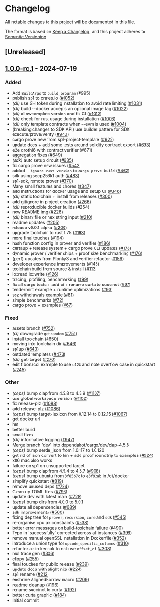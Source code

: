 # Changelog

All notable changes to this project will be documented in this file.

The format is based on [Keep a Changelog](https://keepachangelog.com/en/1.0.0/),
and this project adheres to [Semantic Versioning](https://semver.org/spec/v2.0.0.html).

## [Unreleased]

## [1.0.0-rc.1](https://github.com/succinctlabs/sp1/compare/sp1-cli-v0.0.2-test...sp1-cli-v1.0.0-rc.1) - 2024-07-19

### Added

- Add `BuildArgs` to `build_program` ([#995](https://github.com/succinctlabs/sp1/pull/995))
- publish sp1 to crates.io ([#1052](https://github.com/succinctlabs/sp1/pull/1052))
- _(cli)_ use GH token during installation to avoid rate limiting ([#1031](https://github.com/succinctlabs/sp1/pull/1031))
- _(cli)_ build --docker accepts an optional image tag ([#1022](https://github.com/succinctlabs/sp1/pull/1022))
- _(cli)_ allow template version and fix CI ([#1012](https://github.com/succinctlabs/sp1/pull/1012))
- _(cli)_ check for rust usage during installation ([#1006](https://github.com/succinctlabs/sp1/pull/1006))
- _(cli)_ only template contracts when --evm is used ([#1004](https://github.com/succinctlabs/sp1/pull/1004))
- (breaking changes to SDK API) use builder pattern for SDK execute/prove/verify ([#940](https://github.com/succinctlabs/sp1/pull/940))
- cargo prove new from sp1-project-template ([#922](https://github.com/succinctlabs/sp1/pull/922))
- update docs + add some tests around solidity contract export ([#693](https://github.com/succinctlabs/sp1/pull/693))
- e2e groth16 with contract verifier ([#671](https://github.com/succinctlabs/sp1/pull/671))
- aggregation fixes ([#649](https://github.com/succinctlabs/sp1/pull/649))
- _(sdk)_ auto setup circuit ([#635](https://github.com/succinctlabs/sp1/pull/635))
- fix cargo prove new issues ([#542](https://github.com/succinctlabs/sp1/pull/542))
- added `--ignore-rust-version` to `cargo prove build` ([#462](https://github.com/succinctlabs/sp1/pull/462))
- sdk using secp256k1 auth ([#483](https://github.com/succinctlabs/sp1/pull/483))
- sp1-sdk, remote prover ([#370](https://github.com/succinctlabs/sp1/pull/370))
- Many small features and chores ([#347](https://github.com/succinctlabs/sp1/pull/347))
- add instructions for docker usage and setup CI ([#346](https://github.com/succinctlabs/sp1/pull/346))
- _(cli)_ static toolchain + install from releases ([#300](https://github.com/succinctlabs/sp1/pull/300))
- add gitignore in project creation ([#266](https://github.com/succinctlabs/sp1/pull/266))
- _(cli)_ reproducible docker builds ([#254](https://github.com/succinctlabs/sp1/pull/254))
- new README img ([#226](https://github.com/succinctlabs/sp1/pull/226))
- _(cli)_ binary file or hex string input ([#210](https://github.com/succinctlabs/sp1/pull/210))
- readme updates ([#205](https://github.com/succinctlabs/sp1/pull/205))
- release v0.0.1-alpha ([#200](https://github.com/succinctlabs/sp1/pull/200))
- upgrade toolchain to rust 1.75 ([#193](https://github.com/succinctlabs/sp1/pull/193))
- more final touches ([#194](https://github.com/succinctlabs/sp1/pull/194))
- hash function config in prover and verifier ([#186](https://github.com/succinctlabs/sp1/pull/186))
- curtaup + release system + cargo prove CLI updates ([#178](https://github.com/succinctlabs/sp1/pull/178))
- dynamic prover / verifier chips + proof size benchmarking ([#176](https://github.com/succinctlabs/sp1/pull/176))
- (perf) updates from Plonky3 and verifier refactor ([#156](https://github.com/succinctlabs/sp1/pull/156))
- developer experience improvements ([#145](https://github.com/succinctlabs/sp1/pull/145))
- toolchain build from source & install ([#113](https://github.com/succinctlabs/sp1/pull/113))
- io::read io::write ([#126](https://github.com/succinctlabs/sp1/pull/126))
- tracing, profiling, benchmarking ([#99](https://github.com/succinctlabs/sp1/pull/99))
- fix all cargo tests + add ci + rename curta to succinct ([#97](https://github.com/succinctlabs/sp1/pull/97))
- tendermint example + runtime optimizations ([#93](https://github.com/succinctlabs/sp1/pull/93))
- ssz withdrawals example ([#81](https://github.com/succinctlabs/sp1/pull/81))
- simple benchmarks ([#72](https://github.com/succinctlabs/sp1/pull/72))
- cargo prove + examples ([#67](https://github.com/succinctlabs/sp1/pull/67))

### Fixed

- assets branch ([#752](https://github.com/succinctlabs/sp1/pull/752))
- _(ci)_ downgrade `getrandom` ([#751](https://github.com/succinctlabs/sp1/pull/751))
- install toolchain ([#650](https://github.com/succinctlabs/sp1/pull/650))
- moving into toolchain dir ([#646](https://github.com/succinctlabs/sp1/pull/646))
- sp1up ([#643](https://github.com/succinctlabs/sp1/pull/643))
- outdated templates ([#473](https://github.com/succinctlabs/sp1/pull/473))
- _(cli)_ get-target ([#270](https://github.com/succinctlabs/sp1/pull/270))
- edit fibonacci example to use `u128` and note overflow case in quickstart ([#245](https://github.com/succinctlabs/sp1/pull/245))

### Other

- _(deps)_ bump clap from 4.5.8 to 4.5.9 ([#1107](https://github.com/succinctlabs/sp1/pull/1107))
- use global workspace version ([#1102](https://github.com/succinctlabs/sp1/pull/1102))
- fix release-plz ([#1088](https://github.com/succinctlabs/sp1/pull/1088))
- add release-plz ([#1086](https://github.com/succinctlabs/sp1/pull/1086))
- _(deps)_ bump target-lexicon from 0.12.14 to 0.12.15 ([#1067](https://github.com/succinctlabs/sp1/pull/1067))
- get docker url
- hm
- better build
- small fixes
- _(cli)_ informative logging ([#947](https://github.com/succinctlabs/sp1/pull/947))
- Merge branch 'dev' into dependabot/cargo/dev/clap-4.5.8
- _(deps)_ bump serde_json from 1.0.117 to 1.0.120
- get rid of json convert to bin + add proof roundtrip to examples ([#924](https://github.com/succinctlabs/sp1/pull/924))
- x86 mac also works
- failure on sp1 on unsupported target
- _(deps)_ bump clap from 4.5.4 to 4.5.7 ([#908](https://github.com/succinctlabs/sp1/pull/908))
- _(deps)_ bump ubuntu from `3f85b7c` to `e3f92ab` in /cli/docker
- simplify quickstart ([#819](https://github.com/succinctlabs/sp1/pull/819))
- remove unused deps ([#794](https://github.com/succinctlabs/sp1/pull/794))
- Clean up TOML files ([#796](https://github.com/succinctlabs/sp1/pull/796))
- update dev with latest main ([#728](https://github.com/succinctlabs/sp1/pull/728))
- _(deps)_ bump dirs from 4.0.0 to 5.0.1
- update all dependencies ([#689](https://github.com/succinctlabs/sp1/pull/689))
- sdk improvements ([#580](https://github.com/succinctlabs/sp1/pull/580))
- fixing dep tree for `prover`, `recursion`, `core` and `sdk` ([#545](https://github.com/succinctlabs/sp1/pull/545))
- re-organise cpu air constraints ([#538](https://github.com/succinctlabs/sp1/pull/538))
- better error messages on build-toolchain failure ([#490](https://github.com/succinctlabs/sp1/pull/490))
- Typo in 'successfully' corrected across all instances ([#396](https://github.com/succinctlabs/sp1/pull/396))
- remove manual openSSL installation in Dockerfile ([#352](https://github.com/succinctlabs/sp1/pull/352))
- introduce a union type for `opcode_specific_columns` ([#310](https://github.com/succinctlabs/sp1/pull/310))
- refactor air in keccak to not use `offset_of` ([#308](https://github.com/succinctlabs/sp1/pull/308))
- mul trace gen ([#306](https://github.com/succinctlabs/sp1/pull/306))
- clippy ([#255](https://github.com/succinctlabs/sp1/pull/255))
- final touches for public release ([#239](https://github.com/succinctlabs/sp1/pull/239))
- update docs with slight nits ([#224](https://github.com/succinctlabs/sp1/pull/224))
- sp1 rename ([#212](https://github.com/succinctlabs/sp1/pull/212))
- enshrine AlignedBorrow macro ([#209](https://github.com/succinctlabs/sp1/pull/209))
- readme cleanup ([#196](https://github.com/succinctlabs/sp1/pull/196))
- rename succinct to curta ([#192](https://github.com/succinctlabs/sp1/pull/192))
- better curta graphic ([#184](https://github.com/succinctlabs/sp1/pull/184))
- Initial commit
